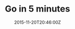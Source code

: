 ---
lastmod: 2015-11-20
date: 2015-11-20T20:46:00Z
description: "Code for Go in 5 Minutes Screencasts"
license: "Apache License 2.0"
licenseLink: "https://github.com/arschles/go-in-5-minutes/blob/master/LICENSE"
sitelink: http://www.goin5minutes.com/
sourceLink: https://github.com/arschles/go-in-5-minutes/tree/master/www
tags:
- screencasts
thumbnail: /img/goin5minutes-tn.png
title: Go in 5 minutes
---